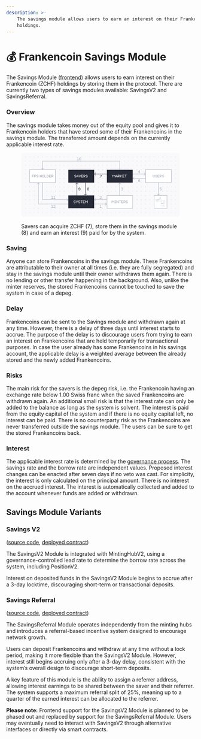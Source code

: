 ```yaml
---
description: >-
    The savings module allows users to earn an interest on their Frankencoin
    holdings.
---
```


# 💰 Frankencoin Savings Module

The Savings Module ([frontend](https://app.frankencoin.com/savings)) allows users to earn interest on their Frankencoin (ZCHF) holdings by storing them in the protocol. There are currently two types of savings modules available: SavingsV2 and SavingsReferral.

### Overview

The savings module takes money out of the equity pool and gives it to Frankencoin holders that have stored some of their Frankencoins in the savings module. The transferred amount depends on the currently applicable interest rate.

<figure><img src=".gitbook/assets/image.png" alt=""><figcaption><p>Savers can acquire ZCHF (7), store them in the savings module (8) and earn an interest (9) paid for by the system.</p></figcaption></figure>

### Saving

Anyone can store Frankencoins in the savings module. These Frankencoins are attributable to their owner at all times (i.e. they are fully segregated) and stay in the savings module until their owner withdraws them again. There is no lending or other transfer happening in the background. Also, unlike the minter reserves, the stored Frankencoins cannot be touched to save the system in case of a depeg.

### Delay

Frankencoins can be sent to the Savings module and withdrawn again at any time. However, there is a delay of three days until interest starts to accrue. The purpose of the delay is to discourage users from trying to earn an interest on Frankencoins that are held temporarily for transactional purposes. In case the user already has some Frankencoins in his savings account, the applicable delay is a weighted average between the already stored and the newly added Frankencoins.

### Risks

The main risk for the savers is the depeg risk, i.e. the Frankencoin having an exchange rate below 1.00 Swiss franc when the saved Frankencoins are withdrawn again. An additional small risk is that the interest rate can only be added to the balance as long as the system is solvent. The interest is paid from the equity capital of the system and if there is no equity capital left, no interest can be paid. There is no counterparty risk as the Frankencoins are never transferred outside the savings module. The users can be sure to get the stored Frankencoins back.

### Interest

The applicable interest rate is determined by the [governance process](governance.md). The savings rate and the borrow rate are independent values. Proposed interest changes can be enacted after seven days if no veto was cast. For simplicity, the interest is only calculated on the principal amount. There is no interest on the accrued interest. The interest is automatically collected and added to the account whenever funds are added or withdrawn.

## Savings Module Variants

### Savings V2

([source code](https://github.com/Frankencoin-ZCHF/FrankenCoin/blob/main/contracts/minting/v2/SavingsV2.sol), [deployed contract](https://etherscan.io/address/0x3bf301b0e2003e75a3e86ab82bd1eff6a9dfb2ae))

The SavingsV2 Module is integrated with MintingHubV2, using a governance-controlled lead rate to determine the borrow rate across the system, including PositionV2.

Interest on deposited funds in the SavingsV2 Module begins to accrue after a 3-day locktime, discouraging short-term or transactional deposits.

### Savings Referral

([source code](https://github.com/Frankencoin-ZCHF/FrankenCoin/blob/main/contracts/savings/Savings.sol), [deployed contract](https://etherscan.io/address/0x27d9AD987BdE08a0d083ef7e0e4043C857A17B38))

The SavingsReferral Module operates independently from the minting hubs and introduces a referral-based incentive system designed to encourage network growth.

Users can deposit Frankencoins and withdraw at any time without a lock period, making it more flexible than the SavingsV2 Module. However, interest still begins accruing only after a 3-day delay, consistent with the system’s overall design to discourage short-term deposits.

A key feature of this module is the ability to assign a referrer address, allowing interest earnings to be shared between the saver and their referrer. The system supports a maximum referral split of 25%, meaning up to a quarter of the earned interest can be allocated to the referrer.

**Please note:** Frontend support for the SavingsV2 Module is planned to be phased out and replaced by support for the SavingsReferral Module. Users may eventually need to interact with SavingsV2 through alternative interfaces or directly via smart contracts.
